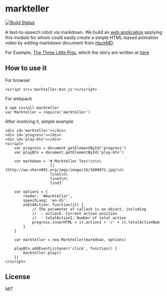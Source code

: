 # markteller

[![Build Status](https://travis-ci.org/wonderchang/markteller.svg?branch=master)](https://travis-ci.org/wonderchang/markteller)

A text-to-speech robot via markdown. We build an [web application](http://markteller.iwonder.tw) applying this module for whom could easily create a simple HTML-based animation video by editing markdown document from [HackMD](https://hackmd.io/). 

For Example, [The Three Little Pigs](http://markteller.iwonder.tw/?https://hackmd.io/s/By_aEVUd), which the story are written at [here](https://hackmd.io/EbAmwRgFgiFoDMAGBB2OUCsBjUcCcSATPnAIb4BsRAZlFKpQBwRFA===)

## How to use it
	
For browser
	
	<script src='markteller-min.js'></script>

For webpack

	$ npm install markteller
	var Markteller = require('markteller')
	
After involving it, simple example

	<div id='markteller'></div>
	<div id='progress'></div>
	<div id='play-btn'></div>
	<script>
		var progress = document.getElementById('progress')
		var playBtn = document.getElementById('play-btn')
		
		var markdown = '# Markteller Test!\n\n\
						[](http://ww.share001.org/imgs/image/16/1600072.jpg)\n\
						line1\n\
				  		line2\n\
						line3'
						
		var options = {
			render: '#markteller',
			speechLang: 'en-US',
			onEndAction: function(it) {
				// The parameter of callack is an object, including
				// 	- actionI: Current action position
				// 	- totalActionI: Number of total action
				progress.innerHTML = it.actionI + '/' + it.totalActionNum
			}
		}
		
		var markteller = new Markteller(markdown, options)
		
		playBtn.addEventListener('click', function() {
			markteller.play()
		})
	</script>
	
## License

MIT
	

